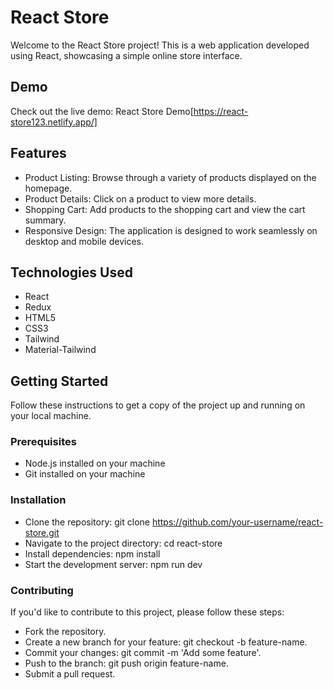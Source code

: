 # React Store
Welcome to the React Store project! This is a web application developed using React, showcasing a simple online store interface.

## Demo
Check out the live demo: React Store Demo[https://react-store123.netlify.app/]

## Features
- Product Listing: Browse through a variety of products displayed on the homepage.
- Product Details: Click on a product to view more details.
- Shopping Cart: Add products to the shopping cart and view the cart summary.
- Responsive Design: The application is designed to work seamlessly on desktop and mobile devices.

## Technologies Used
- React
- Redux
- HTML5
- CSS3
- Tailwind
- Material-Tailwind

## Getting Started
Follow these instructions to get a copy of the project up and running on your local machine.

### Prerequisites
- Node.js installed on your machine
- Git installed on your machine

### Installation
- Clone the repository: git clone https://github.com/your-username/react-store.git
- Navigate to the project directory: cd react-store
- Install dependencies: npm install
- Start the development server: npm run dev

### Contributing
If you'd like to contribute to this project, please follow these steps:

- Fork the repository.
- Create a new branch for your feature: git checkout -b feature-name.
- Commit your changes: git commit -m 'Add some feature'.
- Push to the branch: git push origin feature-name.
- Submit a pull request.
